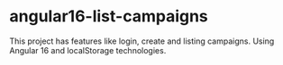 # angular16-list-campaigns
This project has features like login, create and listing campaigns. Using Angular 16 and localStorage technologies.
